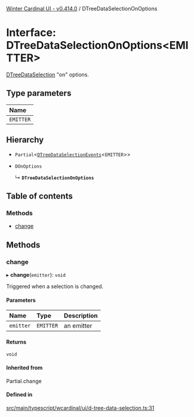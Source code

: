 [Winter Cardinal UI - v0.414.0](../index.md) / DTreeDataSelectionOnOptions

# Interface: DTreeDataSelectionOnOptions\<EMITTER\>

[DTreeDataSelection](DTreeDataSelection.md) "on" options.

## Type parameters

| Name |
| :------ |
| `EMITTER` |

## Hierarchy

- `Partial`\<[`DTreeDataSelectionEvents`](DTreeDataSelectionEvents.md)\<`EMITTER`\>\>

- `DOnOptions`

  ↳ **`DTreeDataSelectionOnOptions`**

## Table of contents

### Methods

- [change](DTreeDataSelectionOnOptions.md#change)

## Methods

### change

▸ **change**(`emitter`): `void`

Triggered when a selection is changed.

#### Parameters

| Name | Type | Description |
| :------ | :------ | :------ |
| `emitter` | `EMITTER` | an emitter |

#### Returns

`void`

#### Inherited from

Partial.change

#### Defined in

[src/main/typescript/wcardinal/ui/d-tree-data-selection.ts:31](https://github.com/winter-cardinal/winter-cardinal-ui/blob/v0.414.0/src/main/typescript/wcardinal/ui/d-tree-data-selection.ts#L31)
